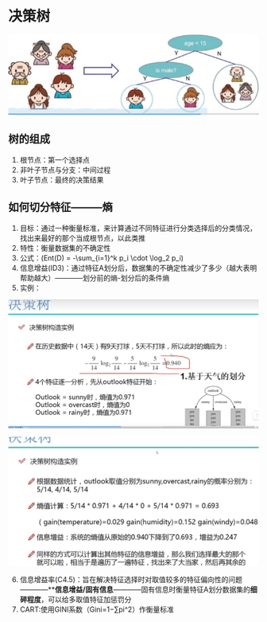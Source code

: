 # 决策树

![](<屏幕截图 2025-10-14 172343.png>)

## 树的组成

1. 根节点：第一个选择点
2. 非叶子节点与分支：中间过程
3. 叶子节点：最终的决策结果

## 如何切分特征———熵

1. 目标：通过一种衡量标准，来计算通过不同特征进行分类选择后的分类情况，找出来最好的那个当成根节点，以此类推
2. 特性：衡量数据集的不确定性
3. 公式：\(Ent(D) = -\sum_{i=1}^k p_i \cdot \log_2 p_i\)
4. 信息增益(ID3)：通过特征A划分后，数据集的不确定性减少了多少（越大表明帮助越大）————划分前的熵-划分后的条件熵
5. 实例：

![alt text](<屏幕截图 2025-10-14 193526-1.png>)

![alt text](<屏幕截图 2025-10-14 193549-1.png>)

6. 信息增益率(C4.5)：旨在解决特征选择时对取值较多的特征偏向性的问题————****信息增益/固有信息**————固有信息时衡量特征A划分数据集的**细碎程度**，可以给多取值特征加惩罚分
7. CART:使用GINI系数（Gini=1−∑pi^2）作衡量标准